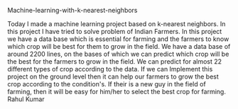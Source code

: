 Machine-learning-with-k-nearest-neighbors


Today I made a machine learning project based on k-nearest neighbors.
In this project I have tried to solve problem of Indian Farmers. 
In this project we have a data base which is essential for farming and the farmers to know which crop will be best for them to grow in the field. 
We have a data base of around 2200 lines, on the bases of which we can predict which crop will be the best for the farmers to grow in the field.
We can predict for almost 22 different types of crop according to the data. 
If we can Implement this project on the ground level then it can help our farmers to grow the best crop according to the condition's. 
If their is a new guy in the field of farming, then it will be easy for him/her to select the best crop for farming.
Rahul Kumar
